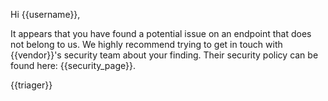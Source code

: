 Hi {{username}},

It appears that you have found a potential issue on an endpoint that does not belong to us. We highly recommend trying to get in touch with {{vendor}}'s security team about your finding. Their security policy can be found here: {{security_page}}.

{{triager}}